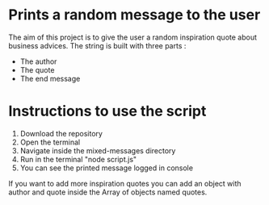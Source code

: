# Prints a random message to the user
The aim of this project is to give the user a random inspiration quote about business advices.
The string is built with three parts :
* The author
* The quote
* The end message

Instructions to use the script
=====

1. Download the repository
2. Open the terminal
3. Navigate inside the mixed-messages directory
4. Run in the terminal "node script.js"
5. You can see the printed message logged in console

If you want to add more inspiration quotes you can add an object with author and quote inside the Array of objects named quotes.

